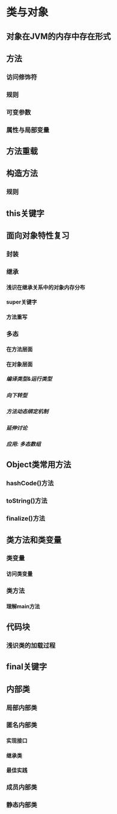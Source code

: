 # 类与对象

## 对象在JVM的内存中存在形式

## 方法

### 访问修饰符

### 规则

### 可变参数

### 属性与局部变量

## 方法重载

## 构造方法

### 规则

## this关键字

## 面向对象特性复习

### 封装

### 继承

#### 浅识在继承关系中的对象内存分布

#### super关键字

#### 方法重写

### 多态

#### 在方法层面

#### 在对象层面

##### 编译类型&运行类型

##### 向下转型

##### 方法动态绑定机制

##### 延伸讨论

##### 应用: 多态数组

## Object类常用方法

### hashCode()方法

### toString()方法

### finalize()方法

## 类方法和类变量

### 类变量

#### 访问类变量

### 类方法

#### 理解main方法

## 代码块

### 浅识类的加载过程

## final关键字

## 内部类

### 局部内部类

### 匿名内部类

#### 实现接口

#### 继承类

#### 最佳实践

### 成员内部类

### 静态内部类

# 